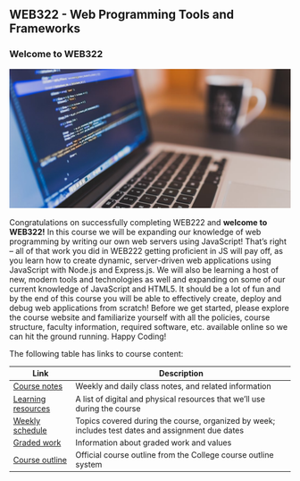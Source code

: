 ## WEB322 - Web Programming Tools and Frameworks

### Welcome to WEB322 

![laptop with code](/media/uploads/2017/04/computer-image-2-copy_mini.jpg)

Congratulations on successfully completing WEB222 and **welcome to WEB322!** In this course we will be expanding our knowledge of web programming by writing our own web servers using JavaScript! That’s right – all of that work you did in WEB222 getting proficient in JS will pay off, as you learn how to create dynamic, server-driven web applications using JavaScript with Node.js and Express.js. We will also be learning a host of new, modern tools and technologies as well and expanding on some of our current knowledge of JavaScript and HTML5\. It should be a lot of fun and by the end of this course you will be able to effectively create, deploy and debug web applications from scratch! Before we get started, please explore the course website and familiarize yourself with all the policies, course structure, faculty information, required software, etc. available online so we can hit the ground running. Happy Coding!

The following table has links to course content:

| Link | Description |
| ---- | ----------- |
| [Course notes](/web322/notes/) | Weekly and daily class notes, and related information |
| [Learning resources](/web322/resources) | A list of digital and physical resources that we’ll use during the course |
| [Weekly schedule](/web322/weekly-schedule) | Topics covered during the course, organized by week; includes test dates and assignment due dates |
| [Graded work](/web322/graded-work) | Information about graded work and values |
| [Course outline](https://ict.senecacollege.ca/course/web322) | Official course outline from the College course outline system |
